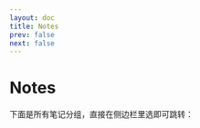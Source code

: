 ```yaml
---
layout: doc
title: Notes
prev: false
next: false
---
```


# Notes

下面是所有笔记分组，直接在侧边栏里选即可跳转：

<!-- 这里也可以写一些欢迎语或简介 -->
